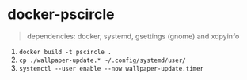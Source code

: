 # docker-pscircle
> dependencies: docker, systemd, gsettings (gnome) and xdpyinfo

1. `docker build -t pscircle .`
2. `cp ./wallpaper-update.* ~/.config/systemd/user/`
3. `systemctl --user enable --now wallpaper-update.timer`

